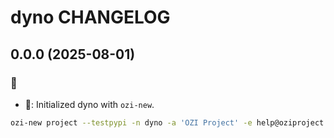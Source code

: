 # dyno CHANGELOG

## 0.0.0 (2025-08-01)

### :tada:

* :tada:: Initialized dyno with ``ozi-new``.

```sh
ozi-new project --testpypi -n dyno -a 'OZI Project' -e help@oziproject.dev -l MIT --license-expression MIT-0 -s 'OZI Github actions test dyno' --allow-file templates --allow-file .git --allow-file .pre-commit-config.yaml --allow-file .github --allow-file README.md --allow-file requirements.txt --no-enable-create-pull-request --update-wrapfile
```